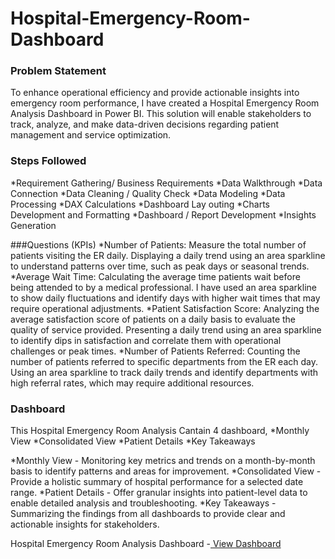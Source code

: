 # Hospital-Emergency-Room-Dashboard

### Problem Statement
To enhance operational efficiency and provide actionable insights into emergency room performance, I have created a Hospital Emergency Room Analysis Dashboard in Power BI. This solution will enable stakeholders to track, analyze, and make data-driven decisions regarding patient management and service optimization.

### Steps Followed
*Requirement Gathering/ Business Requirements
*Data Walkthrough
*Data Connection
*Data Cleaning / Quality Check
*Data Modeling
*Data Processing
*DAX Calculations
*Dashboard Lay outing
*Charts Development and Formatting
*Dashboard / Report Development
*Insights Generation

###Questions (KPIs)
*Number of Patients: Measure the total number of patients visiting the ER daily. Displaying a daily trend using an area sparkline to understand patterns over time, such as peak days or seasonal trends.
*Average Wait Time: Calculating the average time patients wait before being attended to by a medical professional. I have used an area sparkline to show daily fluctuations and identify days with higher wait times that may require operational adjustments.
*Patient Satisfaction Score: Analyzing the average satisfaction score of patients on a daily basis to evaluate the quality of service provided. Presenting a daily trend using an area sparkline to identify dips in satisfaction and correlate them with operational challenges or peak times.
*Number of Patients Referred: Counting the number of patients referred to specific departments from the ER each day.  Using an area sparkline to track daily trends and identify departments with high referral rates, which may require additional resources.
### Dashboard
This Hospital Emergency Room Analysis Cantain 4 dashboard,
*Monthly View
*Consolidated View
*Patient Details
*Key Takeaways

*Monthly View - Monitoring key metrics and trends on a month-by-month basis to identify patterns and areas for improvement.
*Consolidated View - Provide a holistic summary of hospital performance for a selected date range.
*Patient Details -  Offer granular insights into patient-level data to enable detailed analysis and troubleshooting.
*Key Takeaways - Summarizing the findings from all dashboards to provide clear and actionable insights for stakeholders.

Hospital Emergency Room Analysis Dashboard 
-<a href = ""> View Dashboard </a>
